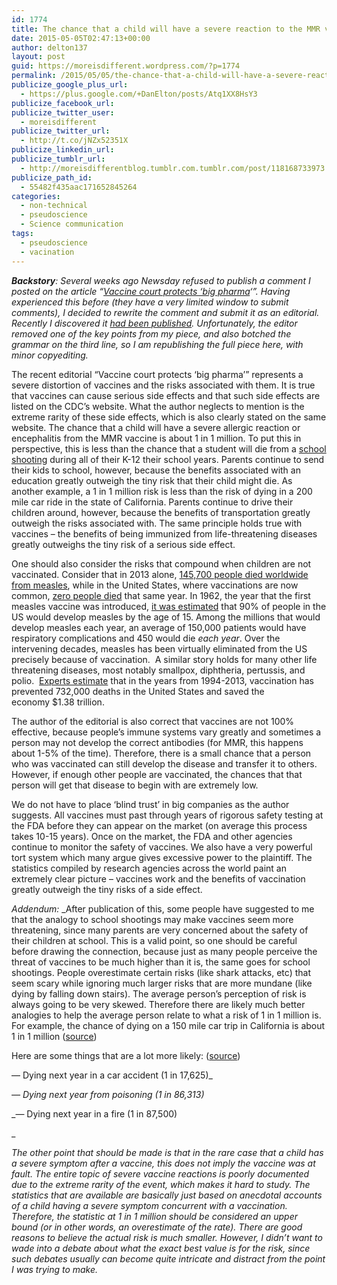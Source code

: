 ```yaml
---
id: 1774
title: The chance that a child will have a severe reaction to the MMR vaccine is less than the chance they will die in a 200 mile car ride
date: 2015-05-05T02:47:13+00:00
author: delton137
layout: post
guid: https://moreisdifferent.wordpress.com/?p=1774
permalink: /2015/05/05/the-chance-that-a-child-will-have-a-severe-reaction-to-a-vaccine-is-the-same-that-they-will-be-killed-in-school-shooting/
publicize_google_plus_url:
  - https://plus.google.com/+DanElton/posts/Atq1XX8HsY3
publicize_facebook_url:
publicize_twitter_user:
  - moreisdifferent
publicize_twitter_url:
  - http://t.co/jNZx52351X
publicize_linkedin_url:
publicize_tumblr_url:
  - http://moreisdifferentblog.tumblr.com.tumblr.com/post/118168733973
publicize_path_id:
  - 55482f435aac171652845264
categories:
  - non-technical
  - pseudoscience
  - Science communication
tags:
  - pseudoscience
  - vacination
---
```

_**Backstory**: Several weeks ago Newsday refused to publish a comment I posted on the article &#8220;[Vaccine court protects &#8216;big pharma](http://www.newsday.com/opinion/letters/letter-vaccine-court-protects-big-pharma-1.10123110)&#8216;&#8221;. Having experienced this before (they have a very limited window to submit comments), I decided to rewrite the comment and submit it as an editorial. Recently I discovered it [had been published](http://www.newsday.com/opinion/letters/letter-risks-from-vaccines-are-miniscule-1.10190694). Unfortunately, the editor removed one of the key points from my piece, and also botched the grammar on the third line, so I am republishing the full piece here, with minor copyediting._

<!--more-->

The recent editorial “Vaccine court protects &#8216;big pharma&#8217;” represents a severe distortion of vaccines and the risks associated with them. It is true that vaccines can cause serious side effects and that such side effects are listed on the CDC’s website. What the author neglects to mention is the extreme rarity of these side effects, which is also clearly stated on the same website. The chance that a child will have a severe allergic reaction or encephalitis from the MMR vaccine is about 1 in 1 million. To put this in perspective, this is less than the chance that a student will die from a [school shooting](http://en.wikipedia.org/wiki/List_of_school_shootings_in_the_United_States#2000s) during all of their K-12 their school years. Parents continue to send their kids to school, however, because the benefits associated with an education greatly outweigh the tiny risk that their child might die. As another example, a 1 in 1 million risk is less than the risk of dying in a 200 mile car ride in the state of California. Parents continue to drive their children around, however, because the benefits of transportation greatly outweigh the risks associated with. The same principle holds true with vaccines &#8211; the benefits of being immunized from life-threatening diseases greatly outweighs the tiny risk of a serious side effect.

One should also consider the risks that compound when children are not vaccinated. Consider that in 2013 alone, [145,700 people died worldwide from measles](http://www.who.int/mediacentre/factsheets/fs286/en/), while in the United States, where vaccinations are now common, [zero people died](http://www.snopes.com/politics/medical/mmrdeaths.asp) that same year. In 1962, the year that the first measles vaccine was introduced, [it was estimated](http://jid.oxfordjournals.org/content/189/Supplement_1/S1.long) that 90% of people in the US would develop measles by the age of 15. Among the millions that would develop measles each year, an average of 150,000 patients would have respiratory complications and 450 would die _each year_. Over the intervening decades, measles has been virtually eliminated from the US precisely because of vaccination.  A similar story holds for many other life threatening diseases, most notably smallpox, diphtheria, pertussis, and polio.  [Experts estimate](http://www.cdc.gov/mmwr/preview/mmwrhtml/mm6316a4.htm) that in the years from 1994-2013, vaccination has prevented 732,000 deaths in the United States and saved the economy $1.38 trillion.

The author of the editorial is also correct that vaccines are not 100% effective, because people’s immune systems vary greatly and sometimes a person may not develop the correct antibodies (for MMR, this happens about 1-5% of the time). Therefore, there is a small chance that a person who was vaccinated can still develop the disease and transfer it to others. However, if enough other people are vaccinated, the chances that that person will get that disease to begin with are extremely low.

We do not have to place ‘blind trust’ in big companies as the author suggests. All vaccines must past through years of rigorous safety testing at the FDA before they can appear on the market (on average this process takes 10-15 years). Once on the market, the FDA and other agencies continue to monitor the safety of vaccines. We also have a very powerful tort system which many argue gives excessive power to the plaintiff. The statistics compiled by research agencies across the world paint an extremely clear picture &#8211; vaccines work and the benefits of vaccination greatly outweigh the tiny risks of a side effect.

_Addendum:_ _After publication of this, some people have suggested to me that the analogy to school shootings may make vaccines seem more threatening, since many parents are very concerned about the safety of their children at school. This is a valid point, so one should be careful before drawing the connection, because just as many people perceive the threat of vaccines to be much higher than it is, the same goes for school shootings. People overestimate certain risks (like shark attacks, etc) that seem scary while ignoring much larger risks that are more mundane (like dying by falling down stairs). The average person&#8217;s perception of risk is always going to be very skewed. Therefore there are likely much better analogies to help the average person relate to what a risk of 1 in 1 million is. For example, the chance of dying on a 150 mile car trip in California is about 1 in 1 million ([source](https://www.stat.berkeley.edu/~aldous/Real-World/million.html))

Here are some things that are a lot more likely: ([source](http://www.riskcomm.com/visualaids/riskscale/datasources.php))

&#8212; Dying next year in a car accident (1 in 17,625)_

_&#8212; Dying next year from poisoning (1 in 86,313)_

_&#8212; Dying next year in a fire (1 in 87,500)

_

_The other point that should be made is that in the rare case that a child has a severe symptom after a vaccine, this does not imply the vaccine was at fault. The entire topic of severe vaccine reactions is poorly documented due to the extreme rarity of the event, which makes it hard to study. The statistics that are available are basically just based on anecdotal accounts of a child having a severe symptom concurrent with a vaccination. Therefore, the statistic at 1 in 1 million should be considered an upper bound (or in other words, an overestimate of the rate). There are good reasons to believe the actual risk is much smaller. However, I didn&#8217;t want to wade into a debate about what the exact best value is for the risk, since such debates usually can become quite intricate and distract from the point I was trying to make._
